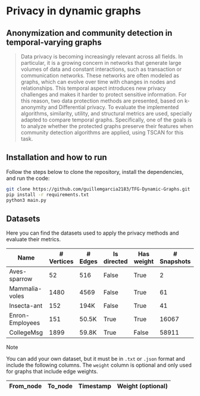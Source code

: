 # Privacy in dynamic graphs

## Anonymization and community detection in temporal-varying graphs
>Data privacy is becoming increasingly relevant across all fields. In particular, it is a
>growing concern in networks that generate large volumes of data and constant interactions, such
>as transaction or communication networks. These networks are often modeled as graphs, which
>can evolve over time with changes in nodes and relationships. This temporal aspect introduces
>new privacy challenges and makes it harder to protect sensitive information. For this reason, two
>data protection methods are presented, based on k-anonymity and Differential privacy. To evaluate
>the implemented algorithms, similarity, utility, and structural metrics are used, specially adapted to
>compare temporal graphs. Specifically, one of the goals is to analyze whether the protected graphs
>preserve their features when community detection algorithms are applied, using TSCAN for this task.

## Installation and how to run  
Follow the steps below to clone the repository, install the dependencies, and run the code:

```bash
git clone https://github.com/guillemgarcia2183/TFG-Dynamic-Graphs.git
pip install -r requirements.txt
python3 main.py
```

## Datasets
Here you can find the datasets used to apply the privacy methods and evaluate their metrics.

<div align="center">
  
| Name | # Vertices | # Edges | Is directed | Has weight | # Snapshots |
|-----------|-----------|-----------|-----------|-----------|-----------|
| Aves-sparrow | 52 | 516 | False | True | 2 | 
| Mammalia-voles | 1480 | 4569 | False | True | 61 | 
| Insecta-ant | 152 | 194K | False | True | 41 |
| Enron-Employees | 151 | 50.5K | True | True | 16067 | 
| CollegeMsg | 1899 | 59.8K | True | False | 58911 | 

</div>

> [!NOTE]
> You can add your own dataset, but it must be in `.txt` or `.json` format and include the following columns. The `weight` column is optional and only used for graphs that include edge weights.

<div align="center">
  
| From_node | To_node | Timestamp | Weight (optional) |
|-----------|---------|-----------|-------------------|

</div>










